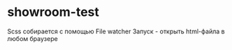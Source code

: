 # showroom-test
Scss собирается с помощью File watcher
Запуск - открыть html-файла в любом браузере
